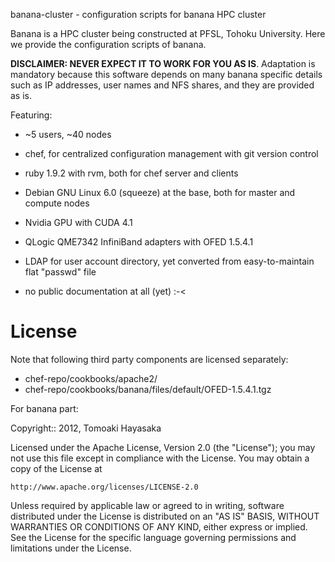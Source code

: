 banana-cluster - configuration scripts for banana HPC cluster

Banana is a HPC cluster being constructed at PFSL, Tohoku University.
Here we provide the configuration scripts of banana.

**DISCLAIMER:  NEVER EXPECT IT TO WORK FOR YOU AS IS**.  Adaptation is
mandatory because this software depends on many banana specific
details such as IP addresses, user names and NFS shares, and they are
provided as is.

Featuring:

  - ~5 users, ~40 nodes

  - chef, for centralized configuration management with git version
    control

  - ruby 1.9.2 with rvm, both for chef server and clients

  - Debian GNU Linux 6.0 (squeeze) at the base, both for master and
    compute nodes

  - Nvidia GPU with CUDA 4.1

  - QLogic QME7342 InfiniBand adapters with OFED 1.5.4.1

  - LDAP for user account directory, yet converted from
    easy-to-maintain flat "passwd" file

  - no public documentation at all (yet) :-<

License
=======

Note that following third party components are licensed separately:

  - chef-repo/cookbooks/apache2/
  - chef-repo/cookbooks/banana/files/default/OFED-1.5.4.1.tgz

For banana part:

Copyright:: 2012, Tomoaki Hayasaka

Licensed under the Apache License, Version 2.0 (the "License");
you may not use this file except in compliance with the License.
You may obtain a copy of the License at

    http://www.apache.org/licenses/LICENSE-2.0

Unless required by applicable law or agreed to in writing, software
distributed under the License is distributed on an "AS IS" BASIS,
WITHOUT WARRANTIES OR CONDITIONS OF ANY KIND, either express or implied.
See the License for the specific language governing permissions and
limitations under the License.
